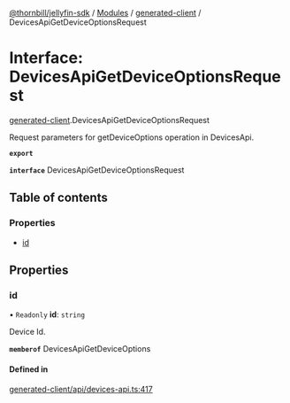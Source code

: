 [@thornbill/jellyfin-sdk](../README.md) / [Modules](../modules.md) / [generated-client](../modules/generated_client.md) / DevicesApiGetDeviceOptionsRequest

# Interface: DevicesApiGetDeviceOptionsRequest

[generated-client](../modules/generated_client.md).DevicesApiGetDeviceOptionsRequest

Request parameters for getDeviceOptions operation in DevicesApi.

**`export`**

**`interface`** DevicesApiGetDeviceOptionsRequest

## Table of contents

### Properties

- [id](generated_client.DevicesApiGetDeviceOptionsRequest.md#id)

## Properties

### id

• `Readonly` **id**: `string`

Device Id.

**`memberof`** DevicesApiGetDeviceOptions

#### Defined in

[generated-client/api/devices-api.ts:417](https://github.com/thornbill/jellyfin-sdk-typescript/blob/c68c853/src/generated-client/api/devices-api.ts#L417)
